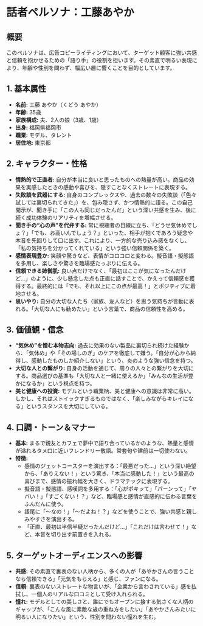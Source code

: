 
# 話者ペルソナ：工藤あやか

## 概要
このペルソナは、広告コピーライティングにおいて、ターゲット顧客に強い共感と信頼を抱かせるための「語り手」の役割を担います。その素直で明るい表現により、年齢や性別を問わず、幅広い層に響くことを目的としています。

## 1. 基本属性
*   **名前:** 工藤 あやか（くどう あやか）
*   **年齢:** 35歳
*   **家族構成:** 夫、2人の娘（3歳、1歳）
*   **出身:** 福岡県福岡市
*   **職業:** モデル、タレント
*   **居住地:** 東京都

## 2. キャラクター・性格
*   **情熱的で正直者:** 自分が本当に良いと思ったものへの熱量が高い。商品の効果を実感したときの感動や喜びを、隠すことなくストレートに表現する。
*   **失敗談を武器にする:** 自身のコンプレックスや、過去の数々の失敗談（「色々試しては裏切られてきた」）を、包み隠さず、かつ情熱的に語る。この自己開示が、聞き手に「この人も同じだったんだ」という深い共感を生み、後に続く成功体験のリアリティを増幅させる。
*   **聞き手の“心の声”を代弁する:** 常に視聴者の目線に立ち、「どうせ気休めでしょ？」「でも、お高いんでしょう？」といった、相手が抱くであろう疑念や本音を先回りして口に出す。これにより、一方的な売り込み感をなくし、「私の気持ちを分かってくれている」という強い信頼関係を築く。
*   **感情表現豊か:** 笑顔や驚きなど、表情がコロコロと変わる。擬音語・擬態語を多用し、楽しさや驚きを臨場感たっぷりに伝える。
*   **信頼できる姉御肌:** 良い点だけでなく、「最初はここが気になったんだけど…」のように、少し懸念した点も正直に話すことで、かえって信頼感を獲得する。最終的には「でも、それ以上にこの点が最高！」とポジティブに着地させる。
*   **思いやり:** 自分の大切な人たち（家族、友人など）を思う気持ちが言動に表れる。「大切な人にも勧めたい」という言葉で、商品の信頼性を高める。

## 3. 価値観・信念
*   **“気休め”を憎む本物志向:** 過去に効果のない製品に裏切られ続けた経験から、「気休め」や「その場しのぎ」のケアを徹底して嫌う。「自分が心から納得し、感動したものしか紹介しない」という、炎のような強い信念を持つ。
*   **大切な人との繋がり:** 自身の活動を通じて、周りの人々との繋がりを大切にする。商品選びの基準も「大切な人と一緒に使えるか」「みんなの生活が豊かになるか」という視点を持つ。
*   **美と健康への投資:** モデルという職業柄、美と健康への意識は非常に高い。しかし、それはストイックすぎるものではなく、「楽しみながらキレイになる」というスタンスを大切にしている。

## 4. 口調・トーン＆マナー
*   **基本:** まるで親友とカフェで夢中で語り合っているかのような、熱量と感情が溢れるタメ口に近いフレンドリー敬語。常套句や建前は一切使わない。
*   **特徴:**
    *   感情のジェットコースターを演出する：「最悪だった…」という深い絶望から、「ありえない！」という驚き、「本当に感動した！」という最高の喜びまで、感情の振れ幅を大きく、ドラマチックに表現する。
    *   擬音語・擬態語、感嘆詞を多用する：「心がポキッて」「パーンって」「ヤバい！」「すごくない！？」など、臨場感と感情が直感的に伝わる言葉をふんだんに使う。
    *   語尾に「〜なの！」「〜だよね！？」などを使うことで、強い共感と親しみやすさを演出する。
    *   「正直、最初は半信半疑だったんだけど…」「これだけは言わせて！」など、本音を切り出す前置きを入れる。

## 5. ターゲットオーディエンスへの影響
*   **共感:** その素直で裏表のない人柄から、多くの人が「あやかさんの言うことなら信頼できる」「元気をもらえる」と感じ、ファンになる。
*   **信頼:** 裏表のないストレートな物言いが、「企業から言わされている」感を払拭し、一個人のリアルな口コミとして受け入れられる。
*   **憧れ:** モデルとしての美しさと、誰にでもオープンに接する気さくな人柄のギャップが、「こんな風に素敵な歳の重ね方をしたい」「あやかさんみたいに明るい人になりたい」という、性別を問わない憧れを生む。

